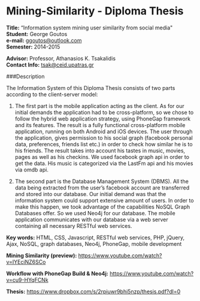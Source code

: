 # Mining-Similarity - Diploma Thesis

**Title:** “Information system mining user similarity from social media"  
**Student:** George Goutos  
**e-mail:** ggoutos@outlook.com  
**Semester:** 2014-2015  

**Advisor:** Professor, Athanasios K. Tsakalidis  
**Contact Info:** tsak@ceid.upatras.gr  


###Description  

The Information System of this Diploma Thesis consists of two parts according to the client-server model:  

1.	The first part is the mobile application acting as the client. As for our initial demands the application had to be cross-platform, so we chose to follow the hybrid web application strategy, using PhoneGap framework and its features. The result is a fully functional cross-platform mobile application, running on both Android and iOS devices. The user through the application, gives permission to his social graph (facebook personal data, preferences, friends list etc.) in order to check how similar he is to his friends. The result takes into account his tastes in music, movies, pages as well as his checkins. We used facebook graph api in order to get the data. His music is categorized via the LastFm api and his movies via omdb api.

2.	The second part is the Database Management System (DBMS). All the data being extracted from the user’s facebook account are transferred and stored into our database. Our initial demand was that the information system could support extensive amount of users. In order to make this happen, we took advantage of the capabilities NoSQL Graph Databases offer. So we used Neo4j for our database. The mobile application communicates with our database via a web server containing all necessary RESTful web services.

**Key words:** HTML, CSS, Javascript, RESTful web services, PHP, jQuery, Ajax, NoSQL, graph databases, Neo4j, PhoneGap, mobile development

**Mining Similarity (preview):** https://www.youtube.com/watch?v=IYEciNZ6SCo

**Workflow with PhoneGap Build & Neo4j:** https://www.youtube.com/watch?v=cu9-HYqFCNk

**Thesis:** https://www.dropbox.com/s/2rpiuwr9bhi5nzp/thesis.pdf?dl=0
